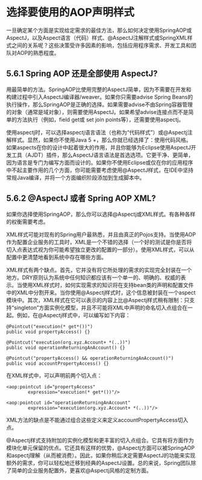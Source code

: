 # 选择要使用的AOP声明样式

一旦确定某个方面是实现给定需求的最佳方法，那么如何决定使用SpringAOP或AspectJ，以及Aspect语言（代码）样式、@AspectJ注解样式或SpringXML样式之间的关系呢？这些决策受许多因素的影响，包括应用程序需求、开发工具和团队对AOP的熟悉程度。

## 5.6.1 Spring AOP 还是全部使用 AspectJ?

用最简单的方法。SpringAOP比使用完整的AspectJ简单，因为不需要在开发和构建过程中引入AspectJ编译器/weaver。如果你只需要advise Spring Beans的执行操作，那么SpringAOP是正确的选择。如果需要advise不由Spring容器管理的对象（通常是域对象），则需要使用AspectJ。如果希望advise连接点而不是简单的方法执行（例如，field get或 set join points等），还需要使用aspectj。

使用aspectj时，可以选择aspectj语言语法（也称为“代码样式”）或@Aspectj注解样式。显然，如果你不使用Java 5 +，那么你就已经选择了：使用代码风格。如果aspects在你的设计中起着很大的作用，并且你能够为Eclipse使用AspectJ开发工具（AJDT）插件，那么AspectJ语言语法是首选选项。它更干净、更简单，因为语言是专门为编写方面而设计的。如果你不使用Eclipse或仅在你的应用程序中不起主要作用的几个方面，你可能需要考虑使用@AspectJ样式，在IDE中坚持常规Java编译，并将一个方面编织阶段添加到生成脚本中。

## 5.6.2 @AspectJ 或者 Spring AOP XML?

如果你选择使用SpringAOP，那么你可以选择@Aspectj或XML样式。有各种各样的权衡需要考虑。

XML样式可能对现有的Spring用户最熟悉，并且由真正的Pojos支持。当使用AOP作为配置企业服务的工具时，XML是一个不错的选择（一个好的测试是你是否将切入点表达式视为你可能希望独立更改的配置的一部分）。使用XML样式，可以从配置中更清楚地看到系统中存在哪些方面。

XML样式有两个缺点。首先，它并没有将它所处理的需求的实现完全封装在一个地方。DRY原则认为系统中任何知识都应该有一个单一的、明确的、权威的表示。当使用XML样式时，如何实现需求的知识将在支持bean类的声明和配置文件中的XML中分割开来。当你使用@Aspectj样式时，这个信息被封装在一个aspect模块中。其次，XML样式在它可以表示的内容上比@Aspectj样式稍有限制：只支持“singleton”方面实例化模型，并且不可能将XML中声明的命名切入点组合在一起。例如，在@Aspectj样式中，可以编写如下内容：

~~~
@Pointcut("execution(* get*())")
public void propertyAccess() {}

@Pointcut("execution(org.xyz.Account+ *(..))")
public void operationReturningAnAccount() {}

@Pointcut("propertyAccess() && operationReturningAnAccount()")
public void accountPropertyAccess() {}
~~~

在XML样式中，可以声明前两个切入点：

~~~
<aop:pointcut id="propertyAccess"
        expression="execution(* get*())"/>

<aop:pointcut id="operationReturningAnAccount"
        expression="execution(org.xyz.Account+ *(..))"/>
~~~

XML方法的缺点是不能通过组合这些定义来定义accountPropertyAccess切入点。

@Aspectj样式支持附加的实例化模型和更丰富的切入点组合。它具有将方面作为模块化单元保留的优点。它还具有这样的优势，@Aspectj方面可以被SpringAOP和aspectj理解（从而被消费）。因此，如果你稍后决定需要AspectJ的功能来实现额外的需求，你可以轻松地迁移到经典的AspectJ设置。总的来说，Spring团队除了简单的企业服务配置外，更喜欢@Aspectj风格的定制方面。

